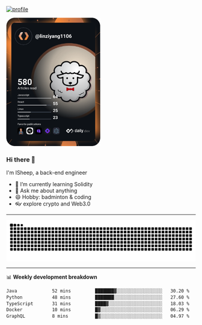 [![profile](https://user-images.githubusercontent.com/54968314/208005045-e4b42f3b-833d-4242-bfcc-e764865553a2.svg)](https://www.calligrapher.ai/)

<a href="https://app.daily.dev/linziyang1106"><img src="/devcard.png" width="250" alt="ISheep's Dev Card"/></a>

### Hi there 🐏

I'm ISheep, a back-end engineer

- 🔭 I’m currently learning Solidity
- 💬 Ask me about anything
- 😄 Hobby: badminton & coding
- 👓 explore crypto and Web3.0

-------

![](https://raw.githubusercontent.com/ISheepp/ISheepp/output/github-contribution-grid-snake.svg)

-------

📊 **Weekly development breakdown**
<!--START_SECTION:waka-->

```txt
Java             52 mins         ███████▓░░░░░░░░░░░░░░░░░   30.20 %
Python           48 mins         ███████░░░░░░░░░░░░░░░░░░   27.60 %
TypeScript       31 mins         ████▓░░░░░░░░░░░░░░░░░░░░   18.03 %
Docker           10 mins         █▓░░░░░░░░░░░░░░░░░░░░░░░   06.29 %
GraphQL          8 mins          █▒░░░░░░░░░░░░░░░░░░░░░░░   04.97 %
```

<!--END_SECTION:waka-->
